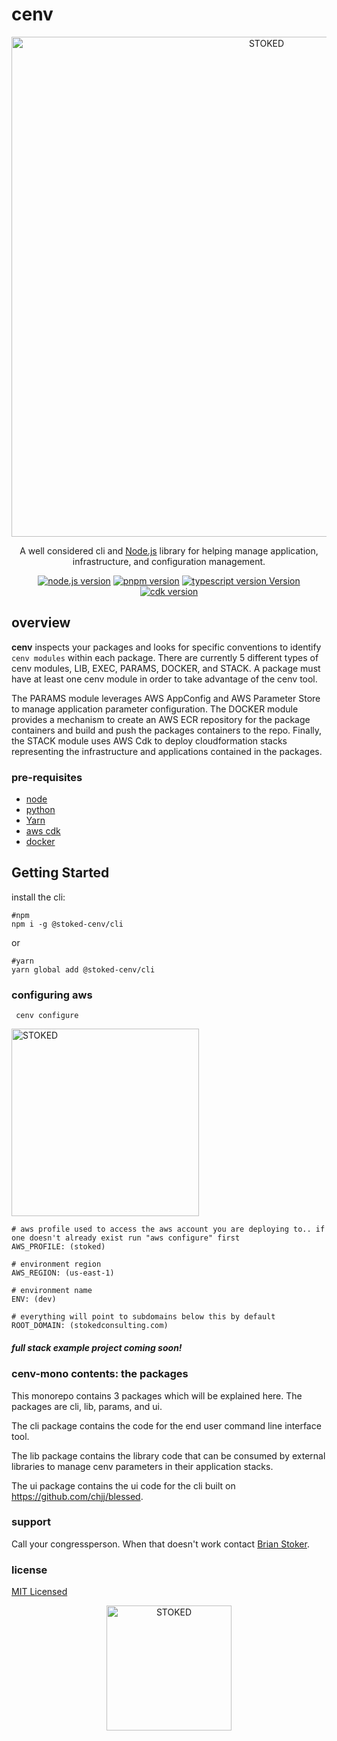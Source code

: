 
# cenv

<p align="center">
  <a href="https://cenv-mono-artifacts.s3.amazonaws.com/cenv-deploy-curb-cloud.gif" target="_blank"><picture>
  <source media="(prefers-color-scheme: dark)" srcset="./packages/cli/assets/cenv-deploy.png">
  <img width="800" alt="STOKED" src="./packages/cli/cenv-deploy.png">
</picture></a>
</p>
  <p align="center">A well considered cli and <a href="http://nodejs.org" target="_blank">Node.js</a> library for helping manage application, infrastructure, and configuration management.</p>
  <p align="center">
    <a href="https://nodejs.org/en/download/" target="_blank"><img src="https://img.shields.io/badge/node-18.16.1-gree" alt="node.js version" /></a>
    <a href="https://pnpm.io/installation" target="_blank"><img src="https://img.shields.io/badge/pnpm-8.6.7-orange" alt="pnpm version" /></a>
    <a href="https://www.typescriptlang.org/" target="_blank"><img src="https://img.shields.io/badge/typescript-4.9.5-blue" alt="typescript version Version" /></a> 
    <a href="https://aws.amazon.com/cdk/" target="_blank"><img src="https://img.shields.io/badge/cdk-2.85.0-232f3e" alt="cdk version" /></a>
  </p>
  <!--[![Backers on Open Collective](https://opencollective.com/stoked-cenv/backers/badge.svg)](https://opencollective.com/stoked-cenv#backer)
  [![Sponsors on Open Collective](https://opencollective.com/stoked-cenv/sponsors/badge.svg)](https://opencollective.com/stoked-cenv#sponsor)-->

##  overview

<strong>cenv</strong> inspects your packages and looks for specific conventions to identify `cenv modules` within each package. There are currently 5 different types of cenv modules, LIB, EXEC, PARAMS, DOCKER, and STACK. A package must have at least one cenv module in order to take advantage of the cenv tool.

The PARAMS module leverages AWS AppConfig and AWS Parameter Store to manage application parameter configuration. The DOCKER module provides a mechanism to create an AWS ECR repository for the package containers and build and push the packages containers to the repo. Finally, the STACK module uses AWS Cdk to deploy cloudformation stacks representing the infrastructure and applications contained in the packages.


### pre-requisites

- [node](https://nodejs.org/en/download/)
- [python](https://www.python.org/downloads/)
- [Yarn](https://classic.yarnpkg.com/en/docs/install/#debian-stable)
- [aws cdk](https://aws.amazon.com/cdk/) 
- [docker](https://www.docker.com/products/docker-desktop)

## Getting Started

install the cli:

```shell
#npm
npm i -g @stoked-cenv/cli 
```
or

```shell
#yarn
yarn global add @stoked-cenv/cli 
```

### configuring aws

```shell
 cenv configure
 ```
<picture>
  <source media="(prefers-color-scheme: dark)" srcset="https://cenv-mono-artifacts.s3.amazonaws.com/cenv+config.gif" >
  <img width="300" alt="STOKED" src="https://cenv-mono-artifacts.s3.amazonaws.com/cenv+config.gif">
</picture>

```shell
# aws profile used to access the aws account you are deploying to.. if one doesn't already exist run "aws configure" first
AWS_PROFILE: (stoked)

# environment region
AWS_REGION: (us-east-1)

# environment name
ENV: (dev)

# everything will point to subdomains below this by default
ROOT_DOMAIN: (stokedconsulting.com)
```

##### full stack example project coming soon!

### cenv-mono contents: the packages

This monorepo contains 3 packages which will be explained here. The packages are cli, lib, params, and ui.

The cli package contains the code for the end user command line interface tool.

The lib package contains the library code that can be consumed by external libraries to manage cenv parameters in their application stacks.

The ui package contains the ui code for the cli built on https://github.com/chjj/blessed.

### support

Call your congressperson. When that doesn't work contact [Brian Stoker](mailto:b@stokedconsulting.com).

### license

[MIT Licensed](https://opensource.org/license/mit/)

<p align="center">
<a href="http://stokedconsulting.com/" target="blank">

<picture>
  <source media="(prefers-color-scheme: dark)" srcset="https://stokedconsulting.com/img/stoked-logo.svg">
  <img width="200px" alt="STOKED" src="https://stokedconsulting.com/img/stoked-logo-white-no-stroke.svg">
</picture>

</a>
</p>
